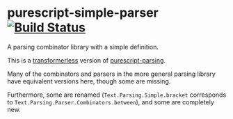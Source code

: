 # purescript-simple-parser [![Build Status](https://travis-ci.org/Thimoteus/purescript-simple-parser.svg?branch=master)](https://travis-ci.org/Thimoteus/purescript-simple-parser)

A parsing combinator library with a simple definition.

This is a [transformerless](https://github.com/Thimoteus/purescript-transformerless/) version of [purescript-parsing](https://github.com/purescript-contrib/purescript-parsing/).

Many of the combinators and parsers in the more general parsing library have equivalent versions here, though some are missing.

Furthermore, some are renamed (`Text.Parsing.Simple.bracket` corresponds to `Text.Parsing.Parser.Combinators.between`), and some are completely new.